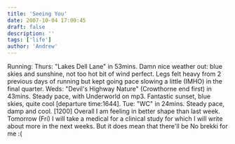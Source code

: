 ```yaml
---
title: 'Seeing You'
date: 2007-10-04 17:00:45
draft: false
description: ''
tags: ['life']
author: 'Andrew'
---
```


Running: Thurs: "Lakes Dell Lane" in 53mins. Damn nice weather out: blue skies and sunshine, not too hot bit of wind perfect. Legs felt heavy from 2 previous days of running but kept going pace slowing a little (IMHO) in the final quarter. Weds: "Devil's Highway Nature" (Crowthorne end first) in 43mins. Steady pace, with Underworld on mp3. Fantastic sunset, blue skies, quite cool \[departure time:1644\]. Tue: "WC" in 24mins. Steady pace, damp and cool. \[1200\] Overall I am feeling in better shape than last week. Tomorrow (Fri) I will take a medical for a clinical study for which I will write about more in the next weeks. But it does mean that there'll be No brekki for me :(
